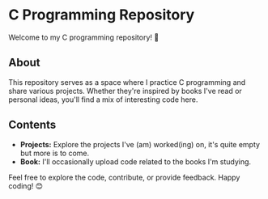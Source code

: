 # C Programming Repository

Welcome to my C programming repository! 🚀

## About

This repository serves as a space where I practice C programming and share various projects. Whether they're inspired by books I've read or personal ideas, you'll find a mix of interesting code here.

## Contents

- **Projects:** Explore the projects I've (am) worked(ing) on, it's quite empty but more is to come.
- **Book:** I'll occasionally upload code related to the books I'm studying.

Feel free to explore the code, contribute, or provide feedback. Happy coding! 😊
